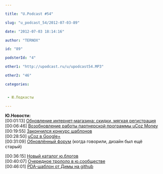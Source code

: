 ```yaml
---

title: "U.Podcast #54"

slug: "u_podcast_54/2012-07-03-89"

date: "2012-07-03 18:14:16"

author: "TERNOX"

id: "89"

podsterId: "4"

other1: "http://upodcast.ru/u/upodcast54.MP3"

other2: "46"

categories:


 - Ю.Подкасты

---
```

**Ю.Новости:**  
\[00:01:13\] [Обновление интернет-магазина: скидки, мягкая регистрация](http://blog.ucoz.ru/blog/obnovlenie_internet_magazina_skidki_mjagkaja_registracija/2012-06-18-222)  
\[00:06:46\] [Возобновление работы партнерской программы uCoz Money](http://blog.ucoz.ru/blog/vozobnovlenie_raboty_partnerskoj_programmy_ucoz_money/2012-06-27-223)  
\[00:19:55\] [Закончился конкурс шаблонов](http://win.ucoz.ru/news/results/2012-06-29-31)  
\[00:28:50\] [uCoz в Google+](https://plus.google.com/u/0/115313258683573613761/posts)  
\[00:31:09\] [Обновлённый форум](http://forum.ucoz.ru/) (когда говорили, дизайн был ещё старый)  
  
\[00:36:15\] [Новый каталог ю.блогов](http://dmitryshishkin.ru/board)  
\[00:40:07\] [Очередное трололо в ю.сообществе](http://www.judoblog.ru/blog/ucoz_is_bad/2012-06-05-53)  
\[00:46:01\] [PDA-шаблон от Димы на github](https://github.com/dpolyakov/uCoz-pda)